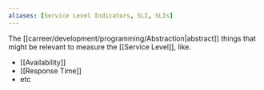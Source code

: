 ```yaml
---
aliases: [Service Level Indicators, SLI, SLIs]
---
```


The [[carreer/development/programming/Abstraction|abstract]] things that might be relevant to measure the [[Service Level]], like.

- [[Availability]]
- [[Response Time]]
- etc